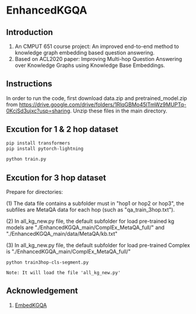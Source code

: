 # EnhancedKGQA

## Introduction
1. An CMPUT 651 course project: An improved end-to-end method to knowledge graph embedding based question answering.  
2. Based on ACL2020 paper: Improving Multi-hop Question Answering over Knowledge Graphs using Knowledge Base Embeddings.

## Instructions

In order to run the code, first download data.zip and pretrained_model.zip from https://drive.google.com/drive/folders/1RlqGBMo45lTmWz9MUPTq-0KcjSd3ujxc?usp=sharing. Unzip these files in the main directory.

## Excution for 1 & 2 hop dataset

```bash
pip install transformers
pip install pytorch-lightning

python train.py
```
## Excution for 3 hop dataset

Prepare for directories: 

(1) The data file contains a subfolder must in "hop1 or hop2 or hop3", the subfiles are MetaQA data for each hop (such as "qa_train_3hop.txt").

(2) In all_kg_new.py file, the default subfolder for load pre-trained kg models are "./EnhancedKGQA_main/ComplEx_MetaQA_full/" and "./EnhancedKGQA_main/data/MetaQA/kb.txt"

(3) In all_kg_new.py file, the default subfolder for load pre-trained Complex is "./EnhancedKGQA_main/ComplEx_MetaQA_full/"
```
python train3hop-cls-segment.py

Note: It will load the file 'all_kg_new.py'
```

## Acknowledgement
1. [EmbedKGQA](https://github.com/malllabiisc/EmbedKGQA)
